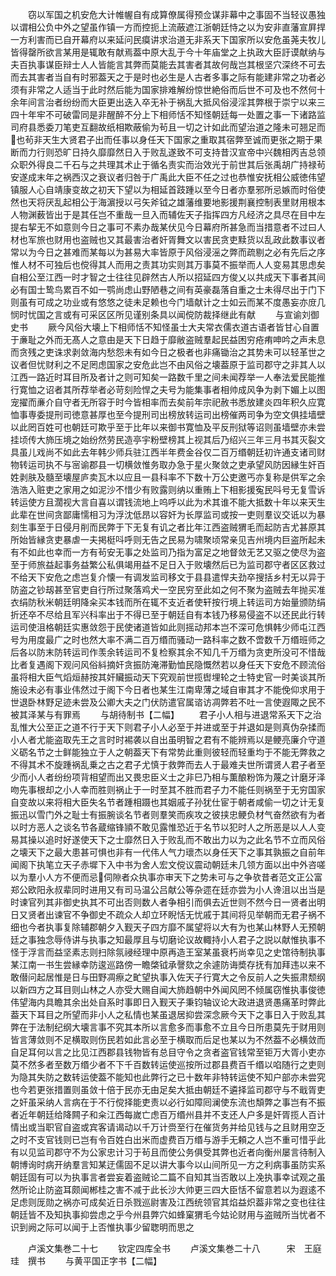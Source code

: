<!-- { "loadSidebar": true } -->
　　窃以军国之机安危大计帷幄自有成算僚属得预佥谋非幕中之事固不当轻议愚独以谓相公负中外之望虽作镇一方而控扼上流蔽遮江浙朝廷恃之以为安非直藩宣屛捍一方利害而已自开幕府以来延问民瘼讲求治道无非系天下国家所以安危虽荛夫牧儿皆得罄所欲言某用是辄敢有献焉葢中原大乱于今十年庙堂之上执政大臣訏谟献纳与夫百执事谋臣辩士人人皆能言其弊而莫能去其害者其故何哉岂其根坚穴深终不可去而去其害者当自有时邪葢天之于是时也必生是人古者多事之际有能建非常之功者必须有非常之人适当于此时然后能为国家排难解纷惊世絶俗而后世不可及也不然何十余年间言治者纷纷而大臣更出迭入卒无补于祸乱大抵风俗浸淫其弊根于崇宁以来三四十年牢不可破雷同是非醒醉不分上下相师恬不知怪朝廷每一处置之事一下诸路监司府县悉委刀笔吏互翻故纸相欺蔽偷为茍且一切之计如此而望治道之隆未可翘足而也茍非天生大贤君子出而任事以身任天下国家之重取其宿弊至诚而更张之期于果断而力行则恐旷日持久靡靡然日入于败乱遂致不可支持昔汉宣帝中兴魏相丙吉总领众职外得良二千石与之共理其术止于循名责实而治效光于前世其后张禹胡广持禄茍安遂成末年之祸西汉之衰议者归咎于广禹此大臣不任之过也恭惟安抚相公威徳伟望镇服人心自靖康变故之初天下望以为相延首跂踵以至今日者亦羣邪所忌嫉而时俗使然也天将厌乱起相公于海濵授以弓矢斧钺之雄藩维要地影援荆襄控制表里财用根本人物渊薮皆出于是其任岂不重哉一旦入而辅佐天子指挥四方凡经济之具尽在目中左提右挈无不如意则今日之事可不素办哉某伏见今日幕府所甚急而当措意者不过曰人材也军旅也财用也盗贼也又其最害治者奸胥舞文以害民贪吏黩货以乱政此数事议者常以为今日之甚难而某每以为甚易大率皆原于风俗浸滛之弊而疏剔之必有先后之序惟人材不可独后也傥得其人而用之责其功实则其万事莫不振举而人人变易其思虑矣自相公至江西一时才智之士往往见辟然古人所以招延四方俊乂以共成天下事者其间必有国士鸷鸟累百不如一鹗尚虑山野陋巷之间有英豪磊落自重之士未得尽出于门下则虽有可成之功业或有悠悠之徒未足赖也今门墙献计之士如云而某不度愚妄亦庻几悯时忧国之言或有可采区区所见谨别条具以闻傥防裁择继此有献
　　与宣谕刘御史书
　　厥今风俗大壊上下相师恬不知怪虽士大夫常衣儒衣道古语者皆甘心自置于亷耻之外而无髙人之意由是天下日趋于靡敝盗贼羣起民益困穷疮痏呻吟之声未息而贪残之吏诛求剥敛海内愁怨未有如今日之极者也非痛锄治之其势未可以轻革世之议者但忧财利之不足罔虑国家之安危此岂不由风俗之壊葢原于监司郡守之非其人以江西一路近时耳目所及者计之则可知矣一路数千里之间未闻荐举一人奉法爱民能推行寛恤之诏者其所荐举者必苛刻险悍之夫号为能集事者相帅成风争为剥下媚上以图宠擢而亷介自守者无所容于时今皆相率而去矣前年宗祀赦书悉放建炎四年积久应寛恤事専委提刑司徳意甚厚也至今提刑司出榜放转运司出榜催两司争为空文俱挂墙壁以此罔百姓可也朝廷可欺乎至于比年以来御书寛恤及平反刑狱等诏则虽墙壁亦未尝挂顷传大斾压境之始纷然劳民造亭宇粉壁榜其上视其后乃绍兴三年三月书其灭裂文具虽儿戏尚不如此去年韩少师兵驻江西半年费金谷仅二百万缗朝廷初许通支诸司财物转运司执不与宻谕郡县一切横敛惟务取办急于星火聚敛之吏承望风防因縁生奸百姓剥肤及髓至壊屋庐卖瓦木以应且一县科率不下数十万公吏邀丐亦复称是供军之余浩浩入赃吏之家用之如泥沙不惜少有败露则纳以重贿上下相影援寃民呌号无复雪诉转运使方且濶视大言自喜以谓钱流地上呜呼以此为术其谁不能大抵数十年以来天生此辈在世间贪鄙庸懦相习为浮沈低昂以容奸为长厚监司或按一吏则羣议交诋以为暴刻生事至于日侵月削而民弊于下无复有讥之者比年江西盗贼猬毛而起防吉尤甚原其所始皆縁贪吏暴虐一夫掲梃呌呼则无告之民易为啸聚顷常亲见吉州境内巨盗所起未有不如此也幸而一方有茍安无事之处监司乃指为富足之地督敛无艺又驱之使尽为盗至于师旅益起事务益繁公私俱竭用益不足日入于败壊然后已为监司郡守者区区救过不给天下安危之虑岂复介懐一有调发监司移文于县县遣悍夫劲卒搜括乡村无以异于防盗之钞刼甚至官吏自行所过聚落鸡犬一空民穷至此如之何不聚为盗贼去年抛买准衣绢防秋米朝廷明降籴买本钱而所在辄不支近者使轩按行境上转运司方始量颁防绢折还卒不尽给且军兴科率出于不得已至于朝廷自有本钱乃移易侵盗不以还民此行转运司使沮格朝廷实惠敛怨于民使诸道皆如此则摇动邦本岂不深可危惧韩少师屯江西号为用度最广之时也然大率不满二百万缗而骚动一路科率之数不啻数千万缗班师之后各以防末防转运司作羡余转运司不复检察其余不知几千万缗为贪吏所没可不惜哉比者复遇阁下观问风俗紏摘奸贪振防淹滞勤恤民隐慨然若以身任天下安危不顾流俗虽将相大臣气熖烜赫按其奸贜振动天下究观前世揽辔埋轮之士特史官一时美谈其所施设未必有事业伟然过于阁下今日者也某生江南卑薄之域自审其才不能俛仰求用于世退卧林野足迹未尝及公卿大夫之门伏防遣官属谘访凋弊若不吐一言使遐陬之民不被其泽某与有罪焉
　　与胡待制书【二幅】
　　君子小人相与进退常系天下之治乱惟大公至正之道不行于天下则君子小人必至于并进或至于并退如是则真伪杂揉而小人者尤能盗取先王之言时时裼袭以自出虽明智之君有不能辨焉以是鲠亮廉介守道义砺名节之士鲜能独立于人之朝葢天下有常势此重则彼轻而轻重均于不能无弊救之不得其术不旋踵祸乱乗之古之君子尤慎于救弊而去人于最难夫世所谓贤人君子者至少而小人者纷纷项背相望而出又畏忠臣义士之非巳乃相与薫酿粉饰为蔑之计磨牙泽吻先事根却之小人幸而胜则祸止于一时至其不胜而君子力不能任则祸至于无穷国家自变故以来将相大臣失名节者踵相蹑也其姻戚子孙犹仕宦于朝者咸偷一切之计无复振迅以雪门外之耻士有振腕谈名节者则羣笑而疾攻之彼挟忠鲠负材气奋然欲有为者以时方恶人之谈名节各蔵缩锋頴不敢见露惟恐近于名节以犯时人之所恶是以人人变易其操以追时好遂使天下之士靡然日入于败乱而不敢出力以为之此名节不立而风俗之壊天下之最大患甚可惧也非有一代伟人气力瓌杰以身任天下之事其孰振之自前年闻阁下执笔立天子赤墀下入中书为舍人宏文傥议震动朝廷未几领方面以出中外咨嗟以为羣小人方不便而忌伺隙者众执事亦审天下之势未可与之争欤昔者范文正公富郑公欧阳永叔辈同时进用又有司马温公吕献公等杂遝在廷亦尝为小人谗沮以出当是时谏官列其非御史执其不可出否则数人者争相引而俱去近世则不然今日一贤者出明日又贤者出谏官不争御史不疏众人却立环睨恬无忧戚于其间将见举朝而无君子祸不细也今者执事复除辅郡朝夕入觐天子四方靡不属望将以大有为也某山林野人无预朝廷之事独念辱侍讲与执事之知最厚且与切磨论议故輙持小人君子之説以献惟执事不怪于浮言而益坚素志则扫除氛祲经理中原再造王室某虽衰朽尚幸见之史馆待制执事某江南一书生尝縁幸防逡巡路傍一瞻棨钺承謦欬之余遽防诲奬存抚有加拜违以来不敢僣问起居惟是日与田野凋瘵之甿望执事入佐天子行寛大之令反前人之失振肃颓纲以新四方之耳目则山林之人亦受大赐自闻大斾趋朝中外闻风罔不倾属窃惟执事俊徳伟望海内具瞻其余出处自系时事即日入觐天子秉钧轴议论大政进退贤愚痛革时弊此葢天下耳目之所望而非小人之私情也某虽退居抑尝深念厥今天下之事日入于败乱其弊在于法制纪纲大壊言事不究其本所以言愈多而事愈不立且今日所患莫先于财用则皆言薄敛则不足横取则伤民若如此言必至于横取而后足也某以为不然葢不必横敛而自足耳何以言之比见江西郡县钱物皆有总目守令之贪者盗官钱常至钜万大胥小吏亦莫不然多者至数万缗少者不下千百数转运使巡按所过郡县费百千缗以啗随行之吏则为隐其失防之数转运使葢不能知也此弊行之已十数年非特转运使不知户部亦未尝究也今若更张措置则虽敛十倍于民亦无由足矣大抵由朝廷不遴择监司郡守与不戢胥吏之奸虽采纳人言病在于不行傥择能吏责以必行如障囘澜使东流也頽弊之事岂有不振者近年朝廷给降闗子和籴江西每嵗亡虑百万缗州县并不支还人户多是奸胥揽人百计情出或当职官自盗或宾客请谒动以千万计赍至行在催货务并给见钱与之且财用空乏之时不支官钱则已岂有令百姓白出米而虚费百万缗与游手无頼之人岂不重可惜乎此有以见监司郡守不为公家忠计习于茍且而使公务俱受其弊也近者向衡州屡言待制入朝博询时病开纳羣言知某迂儒固不足以讲大事今以山间所见一方之利病事虽防实系朝廷固有可以为执事言者尝妄着盗贼论二篇不自知其当否敢以上凂执事幸试观之虽然所论止防盗耳颇闻郴桂之害不减于此长沙大帅更三四大臣恬不留意若以为遐逺不足虑则厐勋之祸亦可成矣近日杀戮巡尉害及江西统领官其焰益炽葢非常之变也往往朝廷皆不及知执事抑尝虑之乎今州县弊穴如蜂窠猬毛今姑论财用与盗贼所当忧者不识到阙之际可以闻于上否惟执事少留聦明而思之

　　卢溪文集巻二十七
　　钦定四库全书
　　卢溪文集巻二十八　　　宋　王庭珪　撰书
　　与黄平国正字书【二幅】
